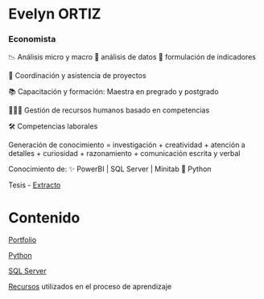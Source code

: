 # Evelyn ORTIZ
### Economista



📉  Análisis micro y macro     🧾 análisis de datos          📍 formulación de indicadores

📏 Coordinación y asistencia de proyectos

📚  Capacitación y formación: Maestra en pregrado y postgrado

🧑‍🤝‍🧑 Gestión de recursos humanos basado en competencias



🛠️ Competencias laborales 

   Generación de conocimiento = investigación + creatividad + atención a detalles + curiosidad + razonamiento + comunicación escrita y verbal  
 
   Conocimiento de:  ✨ PowerBI   |  SQL Server  |   Minitab      🐍 Python  

   
Tesis - [Extracto](https://github.com/EvelynOr/EvelynOr/tree/main/Tesis)




# Contenido

[Portfolio](https://github.com/EvelynOr/4.Portafolio)


[Python](https://github.com/EvelynOr/Python)


[SQL Server](https://github.com/EvelynOr/SQL)


[Recursos](https://github.com/EvelynOr/Publicaciones) utilizados en el proceso de aprendizaje

